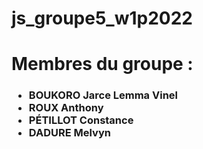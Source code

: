 # js_groupe5_w1p2022

<h1>Membres du groupe : </h1>

<h3>
  <ul>
    <li>BOUKORO Jarce Lemma Vinel</li>
    <li>ROUX Anthony</li>
    <li>PÉTILLOT Constance</li>
    <li>DADURE Melvyn</li>
  </ul>
</h3>
